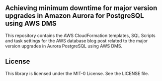 ## Achieving minimum downtime for major version upgrades in Amazon Aurora for PostgreSQL using AWS DMS 

This repository contains the AWS CloudFormation templates, SQL Scripts and task settings for the AWS database blog post related to the major version upgrades in Aurora PostgreSQL using AWS DMS. 


## License

This library is licensed under the MIT-0 License. See the LICENSE file.

